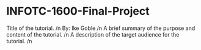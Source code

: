 # INFOTC-1600-Final-Project

Title of the tutorial. /n
By: Ike Goble /n
A brief summary of the purpose and content of the tutorial. /n
A description of the target audience for the tutorial. /n
